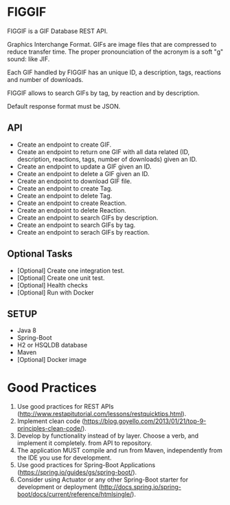 # FIGGIF

FIGGIF is a GIF Database REST API.

Graphics Interchange Format. GIFs are image files that are compressed to reduce transfer time. The proper pronounciation of the acronym is a soft "g" sound: like JIF. 

Each GIF handled by FIGGIF has an unique ID, a description, tags, reactions and number of downloads.

FIGGIF allows to search GIFs by tag, by reaction and by description.

Default response format must be JSON.

## API

* Create an endpoint to create GIF.
* Create an endpoint to return one GIF with all data related (ID, description, reactions, tags, number of downloads) given an ID.
* Create an endpoint to update a GIF given an ID.
* Create an endpoint to delete a GIF given an ID.
* Create an endpoint to download GIF file.
* Create an endpoint to create Tag.
* Create an endpoint to delete Tag.
* Create an endpoint to create Reaction.
* Create an endpoint to delete Reaction.
* Create an endpoint to search GIFs by description.
* Create an endpoint to search GIFs by tag.
* Create an endpoint to serach GIFs by reaction.

## Optional Tasks

* [Optional] Create one integration test.
* [Optional] Create one unit test.
* [Optional] Health checks
* [Optional] Run with Docker

## SETUP

* Java 8
* Spring-Boot
* H2 or HSQLDB database
* Maven
* [Optional] Docker image

# Good Practices

1. Use good practices for REST APIs (http://www.restapitutorial.com/lessons/restquicktips.html).
2. Implement clean code (https://blog.goyello.com/2013/01/21/top-9-principles-clean-code/).
3. Develop by functionality instead of by layer. Choose a verb, and implement it completely. from API to repository. 
4. The application MUST compile and run from Maven, independently from the IDE you use for development.
5. Use good practices for Spring-Boot Applications (https://spring.io/guides/gs/spring-boot/).
6. Consider using Actuator or any other Spring-Boot starter for development or deployment (http://docs.spring.io/spring-boot/docs/current/reference/htmlsingle/).
